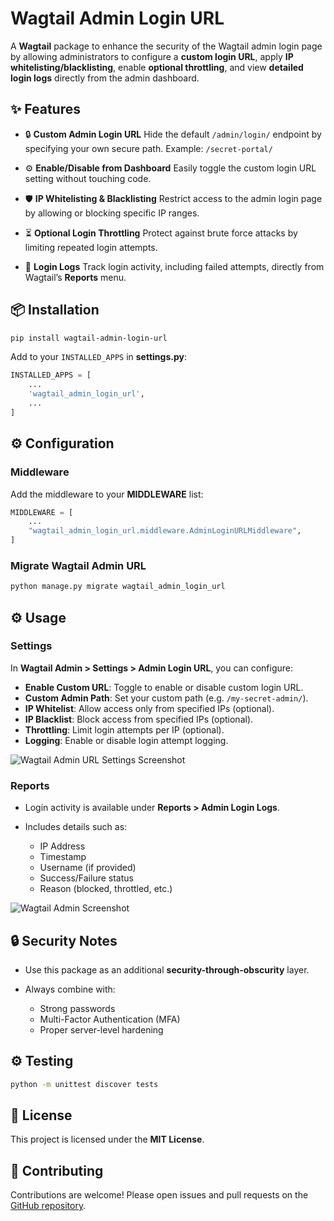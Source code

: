 # Wagtail Admin Login URL

A **Wagtail** package to enhance the security of the Wagtail admin login page by allowing administrators to configure a **custom login URL**, apply **IP whitelisting/blacklisting**, enable **optional throttling**, and view **detailed login logs** directly from the admin dashboard.

## ✨ Features

- 🔒 **Custom Admin Login URL**
  Hide the default `/admin/login/` endpoint by specifying your own secure path.
  Example: `/secret-portal/`

- ⚙️ **Enable/Disable from Dashboard**
  Easily toggle the custom login URL setting without touching code.

- 🛡️ **IP Whitelisting & Blacklisting**
  Restrict access to the admin login page by allowing or blocking specific IP ranges.

- ⏳ **Optional Login Throttling**
  Protect against brute force attacks by limiting repeated login attempts.

- 📑 **Login Logs**
  Track login activity, including failed attempts, directly from Wagtail’s **Reports** menu.

## 📦 Installation

```bash
pip install wagtail-admin-login-url
```

Add to your `INSTALLED_APPS` in **settings.py**:

```python
INSTALLED_APPS = [
    ...
    'wagtail_admin_login_url',
    ...
]
```

## ⚙️ Configuration

### Middleware

Add the middleware to your **MIDDLEWARE** list:

```python
MIDDLEWARE = [
    ...
    "wagtail_admin_login_url.middleware.AdminLoginURLMiddleware",
]
```

### Migrate Wagtail Admin URL

```bash
python manage.py migrate wagtail_admin_login_url
```

## ⚙️ Usage

### Settings

In **Wagtail Admin > Settings > Admin Login URL**, you can configure:

- **Enable Custom URL**: Toggle to enable or disable custom login URL.
- **Custom Admin Path**: Set your custom path (e.g. `/my-secret-admin/`).
- **IP Whitelist**: Allow access only from specified IPs (optional).
- **IP Blacklist**: Block access from specified IPs (optional).
- **Throttling**: Limit login attempts per IP (optional).
- **Logging**: Enable or disable login attempt logging.

![Wagtail Admin URL Settings Screenshot](https://raw.githubusercontent.com/dazzymlv/wagtail-admin-login-url/main/docs/static/screenshot-settings-0.1.0-dev.1.png)

### Reports

- Login activity is available under **Reports > Admin Login Logs**.
- Includes details such as:

  - IP Address
  - Timestamp
  - Username (if provided)
  - Success/Failure status
  - Reason (blocked, throttled, etc.)

![Wagtail Admin Screenshot](https://raw.githubusercontent.com/dazzymlv/wagtail-admin-login-url/main/docs/static/screenshot-reports-0.1.0-dev.1.png)

## 🔒 Security Notes

- Use this package as an additional **security-through-obscurity** layer.
- Always combine with:

  - Strong passwords
  - Multi-Factor Authentication (MFA)
  - Proper server-level hardening

## ⚙️ Testing

```bash
python -m unittest discover tests
```

## 📜 License

This project is licensed under the **MIT License**.

## 🙌 Contributing

Contributions are welcome!
Please open issues and pull requests on the [GitHub repository](https://github.com/dazzymlv/wagtail-admin-login-url).
